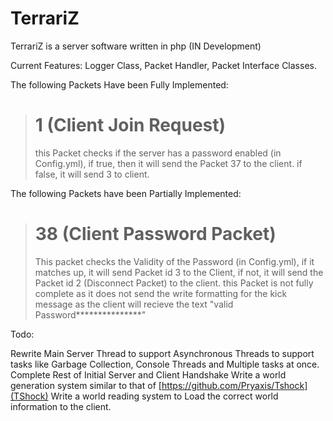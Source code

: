 # TerrariZ
TerrariZ is a server software written in php (IN Development)


Current Features:
Logger Class,
Packet Handler, Packet Interface Classes.

The following Packets Have been Fully Implemented:
> # 1 (Client Join Request)
> this Packet checks if the server has a password enabled (in Config.yml), if true, then it will send the Packet 37 to the client. if false, it will send 3 to client.

The following Packets have been Partially Implemented:
> # 38 (Client Password Packet)
> This packet checks the Validity of the Password (in Config.yml), if it matches up, it will send Packet id 3 to the Client, if not, it will send the Packet id 2 (Disconnect Packet) to the client.
> this Packet is not fully complete as it does not send the write formatting for the kick message as the client will recieve the text "valid Password***************"


Todo:

Rewrite Main Server Thread to support Asynchronous Threads to support tasks like Garbage Collection, Console Threads and Multiple tasks at once.
Complete Rest of Initial Server and Client Handshake
Write a world generation system similar to that of [https://github.com/Pryaxis/Tshock](TShock)
Write a world reading system to Load the correct world information to the client.

